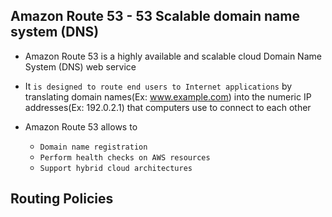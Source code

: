 ## Amazon Route 53 - 53 Scalable domain name system (DNS)

- Amazon Route 53 is a highly available and scalable cloud Domain Name System (DNS) web service

- It `is designed to route end users to Internet applications` by translating domain names(Ex: www.example.com) into the numeric IP addresses(Ex: 192.0.2.1) that computers use to connect to each other

- Amazon Route 53 allows to

  - `Domain name registration`
  - `Perform health checks on AWS resources`
  - `Support hybrid cloud architectures`

## Routing Policies
